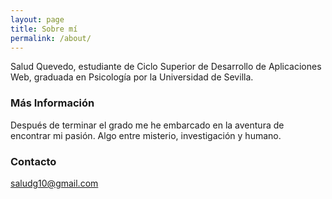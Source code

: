 ```yaml
---
layout: page
title: Sobre mí
permalink: /about/
---
```


Salud Quevedo, estudiante de Ciclo Superior de Desarrollo de Aplicaciones Web, graduada en Psicología por la Universidad de Sevilla.

### Más Información

Después de terminar el grado me he embarcado en la aventura de encontrar mi pasión. Algo entre misterio, investigación y humano.

### Contacto

[saludg10@gmail.com](mailto:saludqg10@gmail.com)
